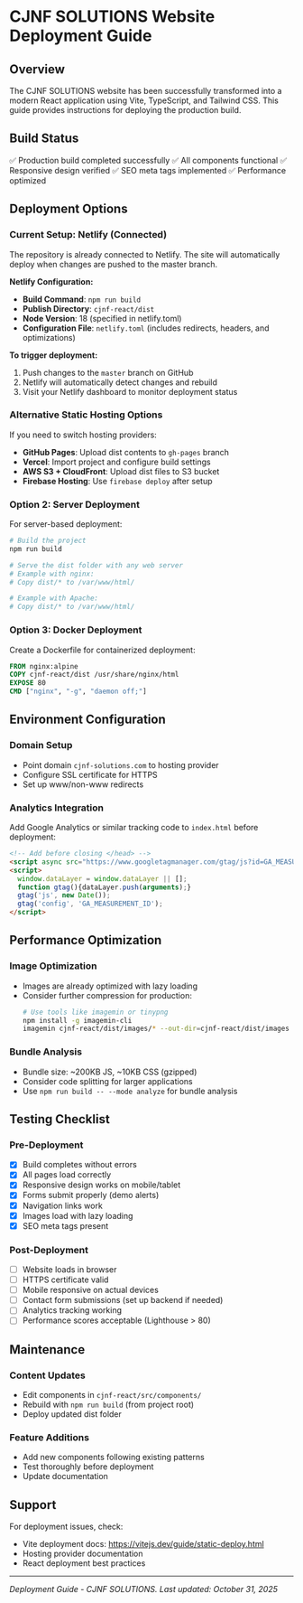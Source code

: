 # CJNF SOLUTIONS Website Deployment Guide

## Overview
The CJNF SOLUTIONS website has been successfully transformed into a modern React application using Vite, TypeScript, and Tailwind CSS. This guide provides instructions for deploying the production build.

## Build Status
✅ Production build completed successfully
✅ All components functional
✅ Responsive design verified
✅ SEO meta tags implemented
✅ Performance optimized

## Deployment Options

### Current Setup: Netlify (Connected)
The repository is already connected to Netlify. The site will automatically deploy when changes are pushed to the master branch.

**Netlify Configuration:**
- **Build Command**: `npm run build`
- **Publish Directory**: `cjnf-react/dist`
- **Node Version**: 18 (specified in netlify.toml)
- **Configuration File**: `netlify.toml` (includes redirects, headers, and optimizations)

**To trigger deployment:**
1. Push changes to the `master` branch on GitHub
2. Netlify will automatically detect changes and rebuild
3. Visit your Netlify dashboard to monitor deployment status

### Alternative Static Hosting Options
If you need to switch hosting providers:

- **GitHub Pages**: Upload dist contents to `gh-pages` branch
- **Vercel**: Import project and configure build settings
- **AWS S3 + CloudFront**: Upload dist files to S3 bucket
- **Firebase Hosting**: Use `firebase deploy` after setup

### Option 2: Server Deployment
For server-based deployment:

```bash
# Build the project
npm run build

# Serve the dist folder with any web server
# Example with nginx:
# Copy dist/* to /var/www/html/

# Example with Apache:
# Copy dist/* to /var/www/html/
```

### Option 3: Docker Deployment
Create a Dockerfile for containerized deployment:

```dockerfile
FROM nginx:alpine
COPY cjnf-react/dist /usr/share/nginx/html
EXPOSE 80
CMD ["nginx", "-g", "daemon off;"]
```

## Environment Configuration

### Domain Setup
- Point domain `cjnf-solutions.com` to hosting provider
- Configure SSL certificate for HTTPS
- Set up www/non-www redirects

### Analytics Integration
Add Google Analytics or similar tracking code to `index.html` before deployment:

```html
<!-- Add before closing </head> -->
<script async src="https://www.googletagmanager.com/gtag/js?id=GA_MEASUREMENT_ID"></script>
<script>
  window.dataLayer = window.dataLayer || [];
  function gtag(){dataLayer.push(arguments);}
  gtag('js', new Date());
  gtag('config', 'GA_MEASUREMENT_ID');
</script>
```

## Performance Optimization

### Image Optimization
- Images are already optimized with lazy loading
- Consider further compression for production:
  ```bash
  # Use tools like imagemin or tinypng
  npm install -g imagemin-cli
  imagemin cjnf-react/dist/images/* --out-dir=cjnf-react/dist/images --plugin=mozjpeg --plugin=pngquant
  ```

### Bundle Analysis
- Bundle size: ~200KB JS, ~10KB CSS (gzipped)
- Consider code splitting for larger applications
- Use `npm run build -- --mode analyze` for bundle analysis

## Testing Checklist

### Pre-Deployment
- [x] Build completes without errors
- [x] All pages load correctly
- [x] Responsive design works on mobile/tablet
- [x] Forms submit properly (demo alerts)
- [x] Navigation links work
- [x] Images load with lazy loading
- [x] SEO meta tags present

### Post-Deployment
- [ ] Website loads in browser
- [ ] HTTPS certificate valid
- [ ] Mobile responsive on actual devices
- [ ] Contact form submissions (set up backend if needed)
- [ ] Analytics tracking working
- [ ] Performance scores acceptable (Lighthouse > 80)

## Maintenance

### Content Updates
- Edit components in `cjnf-react/src/components/`
- Rebuild with `npm run build` (from project root)
- Deploy updated dist folder

### Feature Additions
- Add new components following existing patterns
- Test thoroughly before deployment
- Update documentation

## Support
For deployment issues, check:
- Vite deployment docs: https://vitejs.dev/guide/static-deploy.html
- Hosting provider documentation
- React deployment best practices

---

*Deployment Guide - CJNF SOLUTIONS. Last updated: October 31, 2025*
